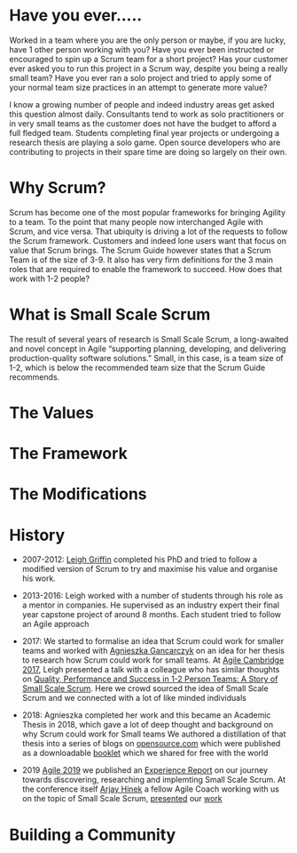 # Have you ever.....

Worked in a team where you are the only person or maybe, if you are lucky, have 1 other person working with you? Have you ever been instructed or encouraged to spin up a Scrum team for a short project? Has your customer ever asked you to run this project in a Scrum way, despite you being a really small team? Have you ever ran a solo project and tried to apply some of your normal team size practices in an attempt to generate more value?

I know a growing number of people and indeed industry areas get asked this question almost daily. Consultants tend to work as solo practitioners or in very small teams as the customer does not have the budget to afford a full fledged team. Students completing final year projects or undergoing a research thesis are playing a solo game. Open source developers who are contributing to projects in their spare time are doing so largely on their own. 

# Why Scrum?
Scrum has become one of the most popular frameworks for bringing Agility to a team. To the point that many people now interchanged Agile with Scrum, and vice versa. That ubiquity is driving a lot of the requests to follow the Scrum framework. Customers and indeed lone users want that focus on value that Scrum brings. The Scrum Guide however states that a Scrum Team is of the size of 3-9. It also has very firm definitions for the 3 main roles that are required to enable the framework to succeed. How does that work with 1-2 people?  

# What is Small Scale Scrum

The result of several years of research is Small Scale Scrum, a long-awaited and novel concept in Agile “supporting planning, developing, and delivering production-quality software solutions.” Small, in this case, is a team size of 1-2, which is below the recommended team size that the Scrum Guide recommends.

# The Values


# The Framework


# The Modifications

# History

* 2007-2012: [Leigh Griffin](https://twitter.com/leighgriffin) completed his PhD and tried to follow a modified version of Scrum to try and maximise his value and organise his work.

* 2013-2016: Leigh worked with a number of students through his role as a mentor in companies. He supervised as an industry expert their final year capstone project of around 8 months. Each student tried to follow an Agile approach

* 2017: We started to formalise an idea that Scrum could work for smaller teams and worked with [Agnieszka Gancarczyk](https://twitter.com/gancarczykaga) on an idea for her thesis to research how Scrum could work for small teams. At [Agile Cambridge 2017](https://agilecambridge.net/2017/), Leigh presented a talk with a colleague who has similar thoughts on [Quality, Performance and Success in 1-2 Person Teams: A Story of Small Scale Scrum](./resources/cambridge_2017.pdf). Here we crowd sourced the idea of Small Scale Scrum and we connected with a lot of like minded individuals

* 2018: Agnieszka completed her work and this became an Academic Thesis in 2018, which gave a lot of deep thought and background on why Scrum could work for Small teams
We authored a distillation of that thesis into a series of blogs on [opensource.com](https://opensource.com/) which were published as a downloadable [booklet](./resources/small_scale_scrum_v2.pdf) which we shared for free with the world

* 2019 [Agile 2019](https://www.agilealliance.org/agile2019/) we published an [Experience Report](L.Griffin.A.Gancarczyk.Small-Scale-Scrum.pdf) on our journey towards discovering, researching and implemting Small Scale Scrum. At the conference itself [Arjay Hinek](https://twitter.com/arjayhinek) a fellow Agile Coach working with us on the topic of Small Scale Scrum, [presented](https://www.agilealliance.org/resources/sessions/small-scale-scrum/) our [work](./resources/agile_2019.pdf)


# Building a Community
